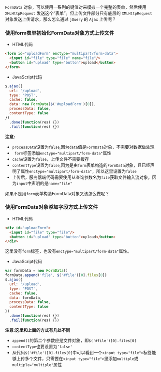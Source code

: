 ```FormData``` 对象，可以使用一系列的键值对来模拟一个完整的表单，然后使用 ```XMLHttpRequest``` 发送这个“表单”。但上传文件部分只有底层的 ```XMLHttpRequest``` 对象发送上传请求，那么怎么通过 ```jQuery``` 的 ```Ajax``` 上传呢？


### 使用form表单初始化FormData对象方式上传文件

+	HTML代码

```html
<form id="uploadForm" enctype="multipart/form-data">
  <input id="file" type="file" name="file"/>
  <button id="upload" type="button">upload</button>
</form>
```

+	JavaScript代码

```javascript
$.ajax({
  url: '/upload',
  type: 'POST',
  cache: false,
  data: new FormData($('#uploadForm')[0]),
  processData: false,
  contentType: false
})
  .done(function(res) {})
  .fail(function(res) {})
```

**注意:**

+ ```processData```设置为```false```,因为```data```值是```FormData```对象，不需要对数据做处理
+ ``` form```标签添加```enctype="multipart/form-data"```属性
+	```cache```设置为```false```，上传文件不需要缓存
+	```contentType```设置为```false```,因为是由```form```表单构造的```FormData```对象，且已经声明了属性```enctype="multipart/form-data"```，所以这里设置为```false```
+	上传后，服务器端代码需要使用从查询参数名为```file```获取文件输入流对象，因为```input```中声明的是```name="file"```

如果不是用```form```表单构造FormData对象又该怎么做呢？

### 使用FormData对象添加字段方式上传文件

+	HTML代码

```html
<div id="uploadForm">
  <input id="file" type="file"/>
  <button id="upload" type="button">upload</button>
</div>
```
这里没有```form```标签，也没有```enctype="multipart/form-data"```属性。

+	JavaScript代码

```javascript
var formData = new FormData()
formData.append('file', $('#file')[0].files[0])
$.ajax({
  url: '/upload',
  type: 'POST',
  cache: false,
  data: formData,
  processData: false,
  contentType: false
})
  .done(function(res) {})
  .fail(function(res) {})
```

**注意:这里和上面的方式有几处不同**

+	```append()```的第二个参数应是文件对象，即```$('#file')[0].files[0]```
+ 	```contentType```也要设置为```‘false'```
+	从代码```$('#file')[0].files[0]```中可以看到一个```<input type="file">```标签能够上传多个文件，只需要在```<input type="file">```里添加```multiple```或```multiple="multiple"```属性
